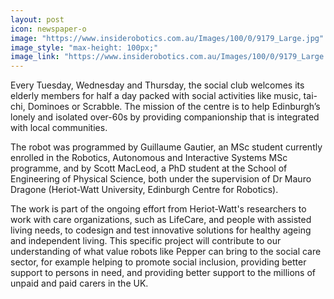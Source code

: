 ```yaml
---
layout: post
icon: newspaper-o
image: "https://www.insiderobotics.com.au/Images/100/0/9179_Large.jpg"
image_style: "max-height: 100px;"
image_link: "https://www.insiderobotics.com.au/Images/100/0/9179_Large.jpg"
---
```


Every Tuesday, Wednesday and Thursday, the social club welcomes its elderly members for half a day packed with social activities like music, tai-chi, Dominoes or Scrabble. The mission of the centre is to help Edinburgh’s lonely and isolated over-60s by providing companionship that is integrated with local communities.

The robot was programmed by Guillaume Gautier, an MSc student currently enrolled in the Robotics, Autonomous and Interactive Systems MSc programme, and by Scott MacLeod, a PhD student at the School of Engineering of Physical Science, both under the supervision of Dr Mauro Dragone (Heriot-Watt University, Edinburgh Centre for Robotics).

The work is part of the ongoing effort from Heriot-Watt's researchers to work with care organizations, such as LifeCare, and people with assisted living needs, to codesign and test innovative solutions for healthy ageing and independent living. This specific project will contribute to our understanding of what value robots like Pepper can bring to the social care sector, for example helping to promote social inclusion, providing better support to persons in need, and providing better support to the millions of unpaid and paid carers in the UK.